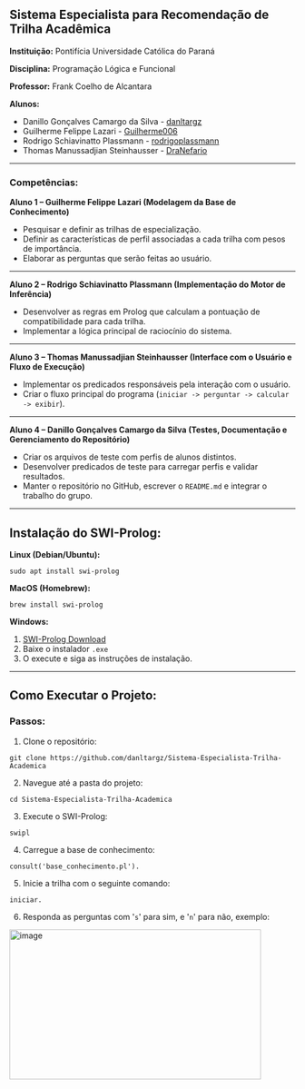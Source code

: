 ## Sistema Especialista para Recomendação de Trilha Acadêmica

**Instituição:** Pontifícia Universidade Católica do Paraná 

**Disciplina:** Programação Lógica e Funcional

**Professor:** Frank Coelho de Alcantara 

**Alunos:**
- Danillo Gonçalves Camargo da Silva - [danltargz](https://github.com/danltargz)  
- Guilherme Felippe Lazari - [Guilherme006](https://github.com/Guilherme006)  
- Rodrigo Schiavinatto Plassmann - [rodrigoplassmann](https://github.com/rodrigoplassmann)  
- Thomas Manussadjian Steinhausser - [DraNefario](https://github.com/DraNefario)  

---

 ### Competências:

**Aluno 1 – Guilherme Felippe Lazari (Modelagem da Base de Conhecimento)**  
- Pesquisar e definir as trilhas de especialização.  
- Definir as características de perfil associadas a cada trilha com pesos de importância.  
- Elaborar as perguntas que serão feitas ao usuário.  

---

**Aluno 2 – Rodrigo Schiavinatto Plassmann (Implementação do Motor de Inferência)**  
- Desenvolver as regras em Prolog que calculam a pontuação de compatibilidade para cada trilha.  
- Implementar a lógica principal de raciocínio do sistema.  

---

**Aluno 3 – Thomas Manussadjian Steinhausser (Interface com o Usuário e Fluxo de Execução)**  
- Implementar os predicados responsáveis pela interação com o usuário.  
- Criar o fluxo principal do programa (`iniciar -> perguntar -> calcular -> exibir`).  

---

**Aluno 4 – Danillo Gonçalves Camargo da Silva (Testes, Documentação e Gerenciamento do Repositório)**  
- Criar os arquivos de teste com perfis de alunos distintos.  
- Desenvolver predicados de teste para carregar perfis e validar resultados.  
- Manter o repositório no GitHub, escrever o `README.md` e integrar o trabalho do grupo.  

---

## Instalação do SWI-Prolog:

**Linux (Debian/Ubuntu):**
```
sudo apt install swi-prolog
```
**MacOS (Homebrew):**
```
brew install swi-prolog
```

**Windows:**
1. [SWI-Prolog Download](https://www.swi-prolog.org/download/stable)
2. Baixe o instalador ```.exe```
3. O execute e siga as instruções de instalação.

---

## Como Executar o Projeto:

### Passos:

1. Clone o repositório:
```
git clone https://github.com/danltargz/Sistema-Especialista-Trilha-Academica 
```

2. Navegue até a pasta do projeto:
```
cd Sistema-Especialista-Trilha-Academica
```

3. Execute o SWI-Prolog:
```
swipl
```

4. Carregue a base de conhecimento:
```
consult('base_conhecimento.pl').
```

5. Inicie a trilha com o seguinte comando:
```
iniciar.
```

6. Responda as perguntas com '```s```' para sim, e '```n```' para não, exemplo:
<img width="443" height="264" alt="image" src="https://github.com/user-attachments/assets/cd1aaf47-67ee-4e7c-b34e-eb17b8ca27b6" />

